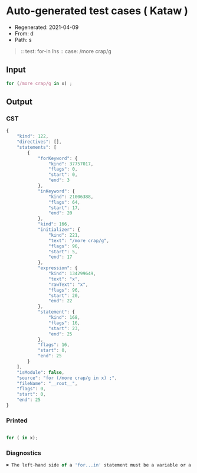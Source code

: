 # Auto-generated test cases ( Kataw )
- Regenerated: 2021-04-09
- From: d
- Path: s
> :: test: for-in lhs
> :: case: /more crap/g
## Input

`````js
for (/more crap/g in x) ;
`````

## Output

### CST

```javascript
{
    "kind": 122,
    "directives": [],
    "statements": [
        {
            "forKeyword": {
                "kind": 37757017,
                "flags": 0,
                "start": 0,
                "end": 3
            },
            "inKeyword": {
                "kind": 21006388,
                "flags": 64,
                "start": 17,
                "end": 20
            },
            "kind": 166,
            "initializer": {
                "kind": 221,
                "text": "/more crap/g",
                "flags": 96,
                "start": 5,
                "end": 17
            },
            "expression": {
                "kind": 134299649,
                "text": "x",
                "rawText": "x",
                "flags": 96,
                "start": 20,
                "end": 22
            },
            "statement": {
                "kind": 168,
                "flags": 16,
                "start": 23,
                "end": 25
            },
            "flags": 16,
            "start": 0,
            "end": 25
        }
    ],
    "isModule": false,
    "source": "for (/more crap/g in x) ;",
    "fileName": "__root__",
    "flags": 0,
    "start": 0,
    "end": 25
}
```

### Printed

```javascript

for ( in x);
```

### Diagnostics

```javascript
✖ The left-hand side of a 'for...in' statement must be a variable or a property access. - start: 20, end: 22

```

